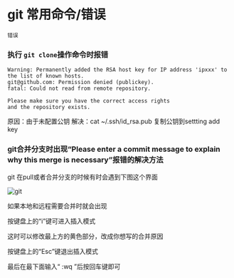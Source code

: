 # git 常用命令/错误



`错误`

### 执行 ```git clone```操作命令时报错

```
Warning: Permanently added the RSA host key for IP address 'ipxxx' to the list of known hosts.
git@github.com: Permission denied (publickey).
fatal: Could not read from remote repository.

Please make sure you have the correct access rights
and the repository exists.
```

原因：由于未配置公钥
解决：cat ~/.ssh/id_rsa.pub 复制公钥到settting add key

### git合并分支时出现“Please enter a commit message to explain why this merge is necessary”报错的解决方法

git 在pull或者合并分支的时候有时会遇到下图这个界面


![git](https://img-blog.csdn.net/20180814133558388?watermark/2/text/aHR0cHM6Ly9ibG9nLmNzZG4ubmV0L3UwMTQwMjc4NzY=/font/5a6L5L2T/fontsize/400/fill/I0JBQkFCMA==/dissolve/70 "git")

如果本地和远程需要合并时就会出现

按键盘上的“i”键可进入插入模式

这时可以修改最上方的黄色部分，改成你想写的合并原因

按键盘上的“Esc”键退出插入模式

最后在最下面输入“ :wq ”后按回车键即可
